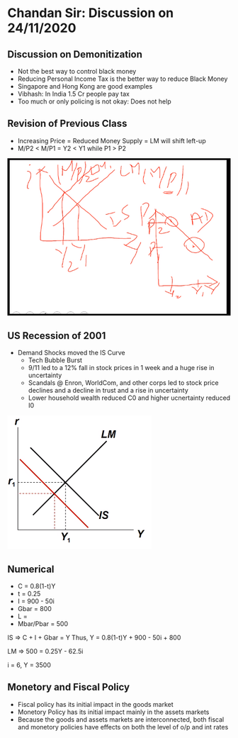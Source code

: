 # Chandan Sir: Discussion on 24/11/2020

## Discussion on Demonitization
- Not the best way to control black money
- Reducing Personal Income Tax is the better way to reduce Black Money
- Singapore and Hong Kong are good examples
- Vibhash: In India 1.5 Cr people pay tax
- Too much or only policing is not okay: Does not help

## Revision of Previous Class
- Increasing Price = Reduced Money Supply = LM will shift left-up
- M/P2 < M/P1 = Y2 < Y1 while P1 > P2
<img src="https://github.com/vasudev89/Term2-MEE/blob/master/Pic%201.PNG">

## US Recession of 2001
- Demand Shocks moved the IS Curve
	- Tech Bubble Burst
	- 9/11 led to a 12% fall in stock prices in 1 week and a huge rise in uncertainty
	- Scandals @ Enron, WorldCom, and other corps led to stock price declines and a decline in trust and a rise in uncertainty
	- Lower household wealth reduced C0 and higher ucnertainty reduced I0
<img src="https://github.com/vasudev89/Term2-MEE/blob/master/Pic%202.PNG">

## Numerical
- C = 0.8(1-t)Y
- t = 0.25
- I = 900 - 50i
- Gbar = 800
- L = 
- Mbar/Pbar = 500

IS => C + I + Gbar = Y
Thus, Y = 0.8(1-t)Y + 900 - 50i + 800

LM => 500 = 0.25Y - 62.5i

i = 6, Y = 3500

## Monetory and Fiscal Policy
- Fiscal policy has its initial impact in the goods market
- Monetory Policy has its initial impact mainly in the assets markets
- Because the goods and assets markets are interconnected, both fiscal and monetory policies have effects on both the level of o/p and int rates

